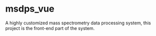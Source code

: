 # msdps_vue
A highly customized mass spectrometry data processing system, this project is the front-end part of the system.